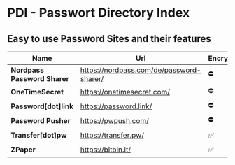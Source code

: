 # PDI - Passwort Directory Index
## Easy to use Password Sites and their features

| Name | Url | Encryption | Burn | API | Password | Upload |
|-----|---|---|---|---|---|---|
| **Nordpass Password Sharer** | https://nordpass.com/de/password-sharer/ | ⛔ | ✅ | ⛔ | ⛔ | ⛔ | ⛔ |
| **OneTimeSecret** | https://onetimesecret.com/ | ⛔ | ✅ | ⛔ | ⛔ | ✅ | ⛔ |
| **Password[dot]link** | https://password.link/ | ⛔ | ✅ | ✅ | ⛔ | ⛔ | ⛔ |
| **Password Pusher** | https://pwpush.com/ | ⛔ | ✅ | ✅ | ⛔ | ⛔ | ✅ |
| **Transfer[dot]pw** | https://transfer.pw/ | ✅ | ✅ | ⛔ | ⛔ | ⛔ | ⛔ |
| **ZPaper** | https://bitbin.it/ | ✅ | ✅ | ⛔ | ⛔ | ⛔ | ⛔ |